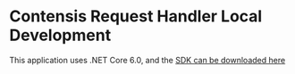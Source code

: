 # Contensis Request Handler Local Development

This application uses .NET Core 6.0, and the [SDK can be downloaded here](https://dotnet.microsoft.com/download/dotnet-core/6.0)
